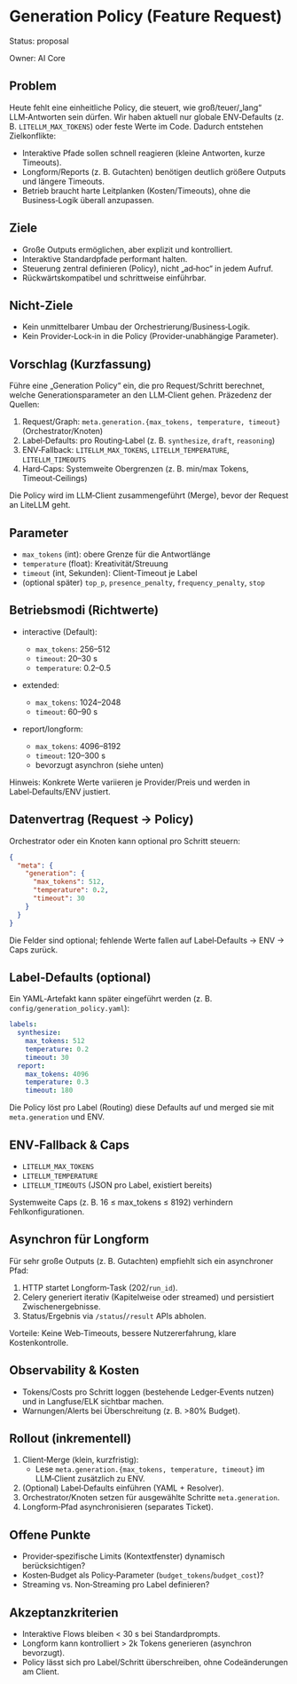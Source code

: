# Generation Policy (Feature Request)

Status: proposal

Owner: AI Core

## Problem

Heute fehlt eine einheitliche Policy, die steuert, wie groß/teuer/„lang“ LLM‑Antworten sein dürfen. Wir haben aktuell nur globale ENV‑Defaults (z. B. `LITELLM_MAX_TOKENS`) oder feste Werte im Code. Dadurch entstehen Zielkonflikte:

- Interaktive Pfade sollen schnell reagieren (kleine Antworten, kurze Timeouts).
- Longform/Reports (z. B. Gutachten) benötigen deutlich größere Outputs und längere Timeouts.
- Betrieb braucht harte Leitplanken (Kosten/Timeouts), ohne die Business‑Logik überall anzupassen.

## Ziele

- Große Outputs ermöglichen, aber explizit und kontrolliert.
- Interaktive Standardpfade performant halten.
- Steuerung zentral definieren (Policy), nicht „ad‑hoc“ in jedem Aufruf.
- Rückwärtskompatibel und schrittweise einführbar.

## Nicht‑Ziele

- Kein unmittelbarer Umbau der Orchestrierung/Business‑Logik.
- Kein Provider‑Lock‑in in die Policy (Provider‑unabhängige Parameter).

## Vorschlag (Kurzfassung)

Führe eine „Generation Policy“ ein, die pro Request/Schritt berechnet, welche Generationsparameter an den LLM‑Client gehen. Präzedenz der Quellen:

1) Request/Graph: `meta.generation.{max_tokens, temperature, timeout}` (Orchestrator/Knoten)
2) Label‑Defaults: pro Routing‑Label (z. B. `synthesize`, `draft`, `reasoning`)
3) ENV‑Fallback: `LITELLM_MAX_TOKENS`, `LITELLM_TEMPERATURE`, `LITELLM_TIMEOUTS`
4) Hard‑Caps: Systemweite Obergrenzen (z. B. min/max Tokens, Timeout‑Ceilings)

Die Policy wird im LLM‑Client zusammengeführt (Merge), bevor der Request an LiteLLM geht.

## Parameter

- `max_tokens` (int): obere Grenze für die Antwortlänge
- `temperature` (float): Kreativität/Streuung
- `timeout` (int, Sekunden): Client‑Timeout je Label
- (optional später) `top_p`, `presence_penalty`, `frequency_penalty`, `stop`

## Betriebsmodi (Richtwerte)

- interactive (Default):
  - `max_tokens`: 256–512
  - `timeout`: 20–30 s
  - `temperature`: 0.2–0.5

- extended:
  - `max_tokens`: 1024–2048
  - `timeout`: 60–90 s

- report/longform:
  - `max_tokens`: 4096–8192
  - `timeout`: 120–300 s
  - bevorzugt asynchron (siehe unten)

Hinweis: Konkrete Werte variieren je Provider/Preis und werden in Label‑Defaults/ENV justiert.

## Datenvertrag (Request → Policy)

Orchestrator oder ein Knoten kann optional pro Schritt steuern:

```json
{
  "meta": {
    "generation": {
      "max_tokens": 512,
      "temperature": 0.2,
      "timeout": 30
    }
  }
}
```

Die Felder sind optional; fehlende Werte fallen auf Label‑Defaults → ENV → Caps zurück.

## Label‑Defaults (optional)

Ein YAML‑Artefakt kann später eingeführt werden (z. B. `config/generation_policy.yaml`):

```yaml
labels:
  synthesize:
    max_tokens: 512
    temperature: 0.2
    timeout: 30
  report:
    max_tokens: 4096
    temperature: 0.3
    timeout: 180
```

Die Policy löst pro Label (Routing) diese Defaults auf und merged sie mit `meta.generation` und ENV.

## ENV‑Fallback & Caps

- `LITELLM_MAX_TOKENS`
- `LITELLM_TEMPERATURE`
- `LITELLM_TIMEOUTS` (JSON pro Label, existiert bereits)

Systemweite Caps (z. B. 16 ≤ max_tokens ≤ 8192) verhindern Fehlkonfigurationen.

## Asynchron für Longform

Für sehr große Outputs (z. B. Gutachten) empfiehlt sich ein asynchroner Pfad:

1) HTTP startet Longform‑Task (202/`run_id`).
2) Celery generiert iterativ (Kapitelweise oder streamed) und persistiert Zwischenergebnisse.
3) Status/Ergebnis via `/status`/`/result` APIs abholen.

Vorteile: Keine Web‑Timeouts, bessere Nutzererfahrung, klare Kostenkontrolle.

## Observability & Kosten

- Tokens/Costs pro Schritt loggen (bestehende Ledger‑Events nutzen) und in Langfuse/ELK sichtbar machen.
- Warnungen/Alerts bei Überschreitung (z. B. >80% Budget).

## Rollout (inkrementell)

1) Client‑Merge (klein, kurzfristig):
   - Lese `meta.generation.{max_tokens, temperature, timeout}` im LLM‑Client zusätzlich zu ENV.
2) (Optional) Label‑Defaults einführen (YAML + Resolver).
3) Orchestrator/Knoten setzen für ausgewählte Schritte `meta.generation`.
4) Longform‑Pfad asynchronisieren (separates Ticket).

## Offene Punkte

- Provider‑spezifische Limits (Kontextfenster) dynamisch berücksichtigen?
- Kosten‑Budget als Policy‑Parameter (`budget_tokens`/`budget_cost`)?
- Streaming vs. Non‑Streaming pro Label definieren?

## Akzeptanzkriterien

- Interaktive Flows bleiben < 30 s bei Standardprompts.
- Longform kann kontrolliert > 2k Tokens generieren (asynchron bevorzugt).
- Policy lässt sich pro Label/Schritt überschreiben, ohne Codeänderungen am Client.

